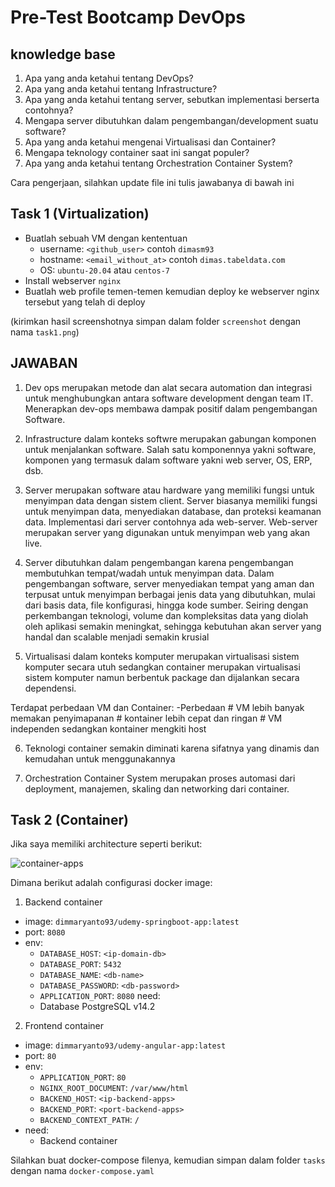# Pre-Test Bootcamp DevOps

## knowledge base

1. Apa yang anda ketahui tentang DevOps?
2. Apa yang anda ketahui tentang Infrastructure?
3. Apa yang anda ketahui tentang server, sebutkan implementasi berserta contohnya?
4. Mengapa server dibutuhkan dalam pengembangan/development suatu software?
5. Apa yang anda ketahui mengenai Virtualisasi dan Container?
6. Mengapa teknology container saat ini sangat populer?
7. Apa yang anda ketahui tentang Orchestration Container System?

Cara pengerjaan, silahkan update file ini tulis jawabanya di bawah ini

## Task 1 (Virtualization)

- Buatlah sebuah VM dengan kententuan
  - username: `<github_user>` contoh `dimasm93`
  - hostname: `<email_without_at>` contoh `dimas.tabeldata.com`
  - OS: `ubuntu-20.04` atau `centos-7`
- Install webserver `nginx`
- Buatlah web profile temen-temen kemudian deploy ke webserver nginx tersebut yang telah di deploy
  
(kirimkan hasil screenshotnya simpan dalam folder `screenshot` dengan nama `task1.png`)

## JAWABAN

1. Dev ops merupakan metode dan alat secara automation dan integrasi untuk menghubungkan antara software development dengan team IT. Menerapkan dev-ops membawa dampak positif dalam pengembangan Software. 

2. Infrastructure dalam konteks softwre merupakan gabungan komponen untuk menjalankan software. Salah satu komponennya yakni software, komponen yang termasuk dalam software yakni web server, OS, ERP, dsb.

3. Server merupakan software atau hardware yang memiliki fungsi untuk menyimpan data dengan sistem client. Server biasanya memiliki fungsi untuk menyimpan data, menyediakan database, dan proteksi keamanan data. Implementasi dari server contohnya ada web-server. Web-server merupakan server yang digunakan untuk menyimpan web yang akan live.

4. Server dibutuhkan dalam pengembangan karena pengembangan membutuhkan tempat/wadah untuk menyimpan data. Dalam pengembangan software, server menyediakan tempat yang aman dan terpusat untuk menyimpan berbagai jenis data yang dibutuhkan, mulai dari basis data, file konfigurasi, hingga kode sumber. Seiring dengan perkembangan teknologi, volume dan kompleksitas data yang diolah oleh aplikasi semakin meningkat, sehingga kebutuhan akan server yang handal dan scalable menjadi semakin krusial 

5. Virtualisasi dalam konteks komputer merupakan virtualisasi sistem komputer secara utuh sedangkan container merupakan virtualisasi sistem komputer namun berbentuk package dan dijalankan secara dependensi.

Terdapat perbedaan VM dan Container:
  -Perbedaan
    # VM lebih banyak memakan penyimapanan
    # kontainer lebih cepat dan ringan
    # VM independen sedangkan kontainer mengkiti host

6. Teknologi container semakin diminati karena sifatnya yang dinamis dan kemudahan untuk menggunakannya

7. Orchestration Container System merupakan proses automasi dari deployment, manajemen, skaling dan networking dari container. 



## Task 2 (Container)

Jika saya memiliki architecture seperti berikut:

![container-apps](docs/images/01-container.png)

Dimana berikut adalah configurasi docker image:

1. Backend container
  - image: `dimmaryanto93/udemy-springboot-app:latest`
  - port: `8080`
  - env: 
    - `DATABASE_HOST`: `<ip-domain-db>`
    - `DATABASE_PORT`: `5432` 
    - `DATABASE_NAME`: `<db-name>`
    - `DATABASE_PASSWORD`: `<db-password>`
    - `APPLICATION_PORT`: `8080`
  need:
    - Database PostgreSQL v14.2
2. Frontend container
  - image: `dimmaryanto93/udemy-angular-app:latest`
  - port: `80`
  - env:
    - `APPLICATION_PORT`: `80`
    - `NGINX_ROOT_DOCUMENT`: `/var/www/html`
    - `BACKEND_HOST`: `<ip-backend-apps>`
    - `BACKEND_PORT`: `<port-backend-apps>`
    - `BACKEND_CONTEXT_PATH`: `/`
  - need:
    - Backend container

Silahkan buat docker-compose filenya, kemudian simpan dalam folder `tasks` dengan nama `docker-compose.yaml`

